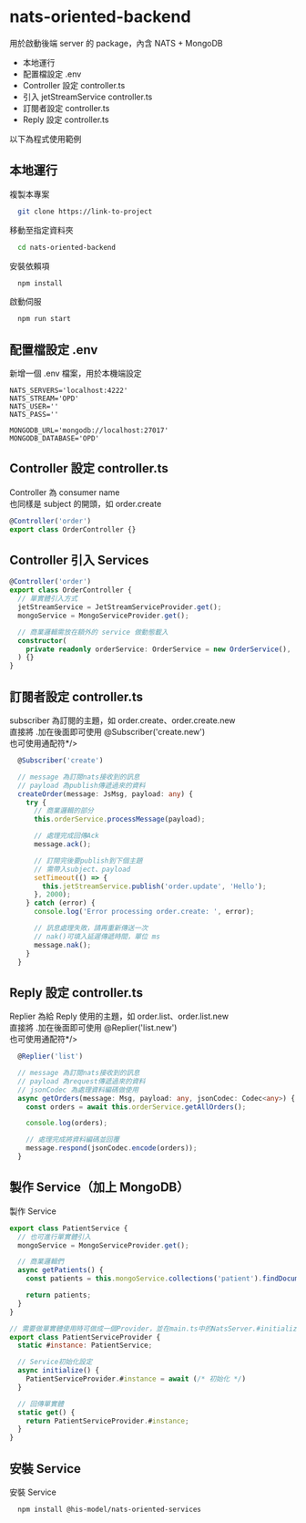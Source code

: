# nats-oriented-backend

用於啟動後端 server 的 package，內含 NATS + MongoDB

- 本地運行
- 配置檔設定 .env
- Controller 設定 controller.ts
- 引入 jetStreamService controller.ts
- 訂閱者設定 controller.ts
- Reply 設定 controller.ts

以下為程式使用範例

## 本地運行

複製本專案

```bash
  git clone https://link-to-project
```

移動至指定資料夾

```bash
  cd nats-oriented-backend
```

安裝依賴項

```bash
  npm install
```

啟動伺服

```bash
  npm run start
```

## 配置檔設定 .env

新增一個 .env 檔案，用於本機端設定

```env
NATS_SERVERS='localhost:4222'
NATS_STREAM='OPD'
NATS_USER=''
NATS_PASS=''

MONGODB_URL='mongodb://localhost:27017'
MONGODB_DATABASE='OPD'
```

## Controller 設定 controller.ts

Controller 為 consumer name  
也同樣是 subject 的開頭，如 order.create

```typescript
@Controller('order')
export class OrderController {}
```

## Controller 引入 Services

```typescript
@Controller('order')
export class OrderController {
  // 單實體引入方式
  jetStreamService = JetStreamServiceProvider.get();
  mongoService = MongoServiceProvider.get();

  // 商業邏輯需放在額外的 service 做動態載入
  constructor(
    private readonly orderService: OrderService = new OrderService(),
  ) {}
}
```

## 訂閱者設定 controller.ts

subscriber 為訂閱的主題，如 order.create、order.create.new  
直接將 .加在後面即可使用 @Subscriber('create.new')<br>
也可使用通配符\*/>

```typescript
  @Subscriber('create')

  // message 為訂閱nats接收到的訊息
  // payload 為publish傳遞過來的資料
  createOrder(message: JsMsg, payload: any) {
    try {
      // 商業邏輯的部分
      this.orderService.processMessage(payload);

      // 處理完成回傳Ack
      message.ack();

      // 訂閱完後要publish到下個主題
      // 需帶入subject、payload
      setTimeout(() => {
        this.jetStreamService.publish('order.update', 'Hello');
      }, 2000);
    } catch (error) {
      console.log('Error processing order.create: ', error);

      // 訊息處理失敗，請再重新傳送一次
      // nak()可填入延遲傳遞時間，單位 ms
      message.nak();
    }
  }
```

## Reply 設定 controller.ts

Replier 為給 Reply 使用的主題，如 order.list、order.list.new  
直接將 .加在後面即可使用 @Replier('list.new')<br>
也可使用通配符\*/>

```typescript
  @Replier('list')

  // message 為訂閱nats接收到的訊息
  // payload 為request傳遞過來的資料
  // jsonCodec 為處理資料編碼做使用
  async getOrders(message: Msg, payload: any, jsonCodec: Codec<any>) {
    const orders = await this.orderService.getAllOrders();

    console.log(orders);

    // 處理完成將資料編碼並回覆
    message.respond(jsonCodec.encode(orders));
  }
```

## 製作 Service（加上 MongoDB）

製作 Service

```javascript
export class PatientService {
  // 也可進行單實體引入
  mongoService = MongoServiceProvider.get();

  // 商業邏輯們
  async getPatients() {
    const patients = this.mongoService.collections('patient').findDocuments({});

    return patients;
  }
}

// 需要做單實體使用時可做成一個Provider，並在main.ts中的NatsServer.#initializa中執行初始化
export class PatientServiceProvider {
  static #instance: PatientService;

  // Service初始化設定
  async initialize() {
    PatientServiceProvider.#instance = await (/* 初始化 */)
  }

  // 回傳單實體
  static get() {
    return PatientServiceProvider.#instance;
  }
}
```

## 安裝 Service

安裝 Service

```bash
  npm install @his-model/nats-oriented-services
```
